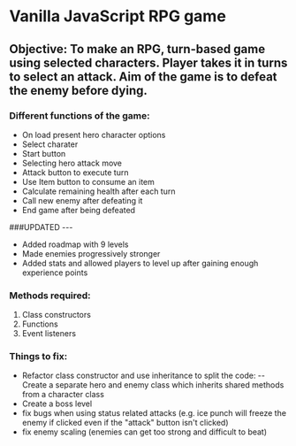 # Vanilla JavaScript RPG game

## Objective: To make an RPG, turn-based game using selected characters. Player takes it in turns to select an attack. Aim of the game is to defeat the enemy before dying.

### Different functions of the game:

 - On load present hero character options
 - Select charater
 - Start button
 - Selecting hero attack move
 - Attack button to execute turn
 - Use Item button to consume an item
 - Calculate remaining health after each turn
 - Call new enemy after defeating it
 - End game after being defeated
 
 ###UPDATED ---
 - Added roadmap with 9 levels
 - Made enemies progressively stronger
 - Added stats and allowed players to level up after gaining enough experience points

### Methods required: 

1) Class constructors
2) Functions
3) Event listeners

### Things to fix:

- Refactor class constructor and use inheritance to split the code:
 -- Create a separate hero and enemy class which inherits shared methods from a character class
- Create a boss level
- fix bugs when using status related attacks (e.g. ice punch will freeze the enemy if clicked even if the "attack" button isn't clicked)
- fix enemy scaling (enemies can get too strong and difficult to beat)
